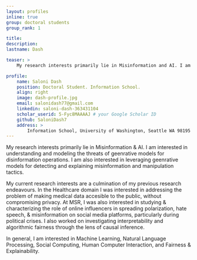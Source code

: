 ```yaml
---
layout: profiles
inline: true
group: doctoral students
group_rank: 1

title: 
description: 
lastname: Dash

teaser: > 
    My research interests primarily lie in Misinformation and AI. I am interested in understanding and modeling the       threats of geenrative models for disinformation operations. I am also interested in leveraging geenrative models for detecting and explaining misinformation and manipulation tactics.

profile:
    name: Saloni Dash
    position: Doctoral Student. Information School.
    align: right
    image: dash-profile.jpg
    email: salonidash77@gmail.com
    linkedin: saloni-dash-363431104
    scholar_userid: 5-Fyc8MAAAAJ # your Google Scholar ID
    github: SaloniDash7
    address: >
        Information School, University of Washington, Seattle WA 98195
---
```


My research interests primarily lie in Misinformation & AI. I am interested in understanding and modeling the threats of geenrative models for disinformation operations. I am also interested in leveraging geenrative models for detecting and explaining misinformation and manipulation tactics.

My current research interests are a culmination of my previous research endeavours. In the Healthcare domain I was interested in addressing the problem of making medical data accesible to the public, without compromising privacy. At MSR, I was also interested in studying & characterizing the role of online influencers in spreading polarization, hate speech, & misinformation on social media platforms, particularly during political crises. I also worked on investigating interpretability and algorithmic fairness through the lens of causal inference.

In general, I am interested in Machine Learning, Natural Language Processing, Social Computing, Human Computer Interaction, and Fairness & Explainability.
